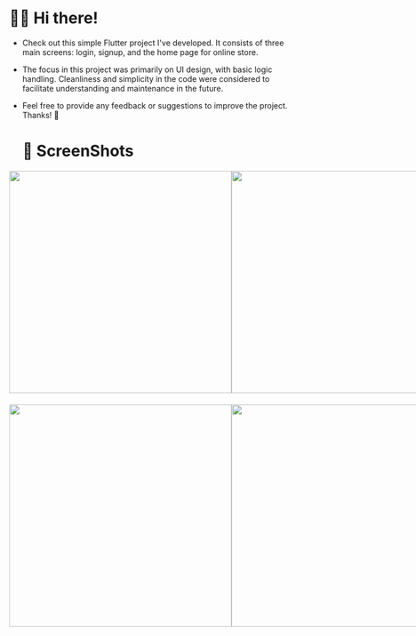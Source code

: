 
# 👋🏼 Hi there!
 
- Check out this simple Flutter project I've developed. It consists of three main screens: login, signup, and the home page for online store.
 
- The focus in this project was primarily on UI design, with basic logic handling. Cleanliness and simplicity in the code were considered to facilitate understanding and maintenance in the future.
 
- Feel free to provide any feedback or suggestions to improve the project. Thanks! 🚀

  # 📸 ScreenShots
<div style="display: flex; justify-content: space-between;">
    <img src="https://github.com/Omnia-97/onLine-Store-Digital-code/blob/master/assets/screen_shot/login.png" height="400">
    <img src="https://github.com/Omnia-97/onLine-Store-Digital-code/blob/master/assets/screen_shot/sign_up.png" height="400">
    <img src="https://github.com/Omnia-97/onLine-Store-Digital-code/blob/master/assets/screen_shot/home1.png" height="400">
</div>

<div style="display: flex; justify-content: space-between; margin-top: 20px;">
        <img src="https://github.com/Omnia-97/onLine-Store-Digital-code/blob/master/assets/screen_shot/home2.png" height="400">
        <img src="https://github.com/Omnia-97/onLine-Store-Digital-code/blob/master/assets/screen_shot/home3.png" height="400">
       <img src="https://github.com/Omnia-97/onLine-Store-Digital-code/blob/master/assets/screen_shot/home4.png" height="400">
</div>



